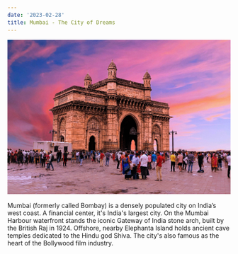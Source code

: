 ```yaml
---
date: '2023-02-28'
title: Mumbai - The City of Dreams
---
```



![](/assets/images/Mumbai.jpg)

Mumbai (formerly called Bombay) is a densely populated city on India’s west coast. A financial center, it's India's largest city. On the Mumbai Harbour waterfront stands the iconic Gateway of India stone arch, built by the British Raj in 1924. Offshore, nearby Elephanta Island holds ancient cave temples dedicated to the Hindu god Shiva. The city's also famous as the heart of the Bollywood film industry.